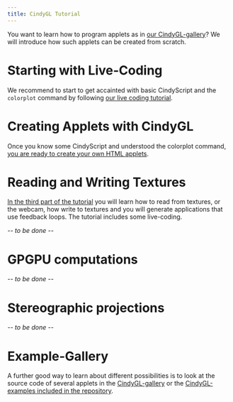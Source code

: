 ```yaml
---
title: CindyGL Tutorial
---
```


You want to learn how to program applets as in [our CindyGL-gallery](/gallery/cindygl/)? We will introduce how such applets can be created from scratch.

# Starting with Live-Coding

We recommend to start to get accainted with basic CindyScript and the `colorplot` command by following [our live coding tutorial](livecoding.html).

# Creating Applets with CindyGL

Once you know some CindyScript and understood the colorplot command, [you are ready to create your own HTML applets](creatingapplets.html).

# Reading and Writing Textures

[In the third part of the tutorial](textures.html) you will learn how to read from textures, or the webcam, how write to textures and you will generate applications that use feedback loops. The tutorial includes some live-coding.

*-- to be done --*

# GPGPU computations

*-- to be done --*

# Stereographic projections

*-- to be done --*

# Example-Gallery

A further good way to learn about different possibilities is to look at the source code of several applets in the [CindyGL-gallery](/gallery/cindygl/) or the [CindyGL-examples included in the repository](/examples/cindygl/).
